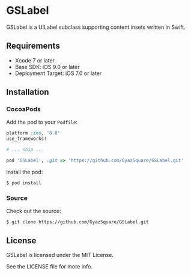 # GSLabel

GSLabel is a UILabel subclass supporting content insets written in Swift.

## Requirements

* Xcode 7 or later
* Base SDK: iOS 9.0 or later
* Deployment Target: iOS 7.0 or later

## Installation

### CocoaPods

Add the pod to your `Podfile`:

```ruby
platform :ios, '8.0'
use_frameworks!

# ... snip ...

pod 'GSLabel', :git => 'https://github.com/GyazSquare/GSLabel.git'
```

Install the pod:

```shell
$ pod install
```

### Source

Check out the source:

```shell
$ git clone https://github.com/GyazSquare/GSLabel.git
```

## License

GSLabel is licensed under the MIT License.

See the LICENSE file for more info.

